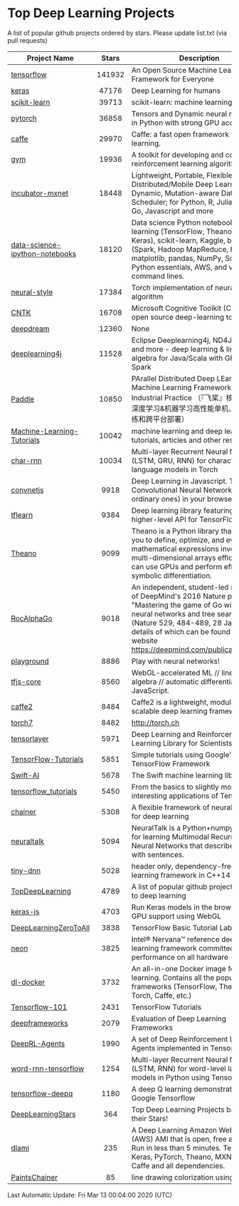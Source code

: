 # Top Deep Learning Projects
A list of popular github projects ordered by stars.
Please update list.txt (via pull requests)

|Project Name| Stars | Description |
| ---------- |:-----:| ----------- |
| [tensorflow](https://github.com/tensorflow/tensorflow) | 141932 | An Open Source Machine Learning Framework for Everyone |
| [keras](https://github.com/keras-team/keras) | 47176 | Deep Learning for humans |
| [scikit-learn](https://github.com/scikit-learn/scikit-learn) | 39713 | scikit-learn: machine learning in Python |
| [pytorch](https://github.com/pytorch/pytorch) | 36858 | Tensors and Dynamic neural networks in Python with strong GPU acceleration |
| [caffe](https://github.com/BVLC/caffe) | 29970 | Caffe: a fast open framework for deep learning. |
| [gym](https://github.com/openai/gym) | 19936 | A toolkit for developing and comparing reinforcement learning algorithms. |
| [incubator-mxnet](https://github.com/apache/incubator-mxnet) | 18448 | Lightweight, Portable, Flexible Distributed/Mobile Deep Learning with Dynamic, Mutation-aware Dataflow Dep Scheduler; for Python, R, Julia, Scala, Go, Javascript and more |
| [data-science-ipython-notebooks](https://github.com/donnemartin/data-science-ipython-notebooks) | 18120 | Data science Python notebooks: Deep learning (TensorFlow, Theano, Caffe, Keras), scikit-learn, Kaggle, big data (Spark, Hadoop MapReduce, HDFS), matplotlib, pandas, NumPy, SciPy, Python essentials, AWS, and various command lines. |
| [neural-style](https://github.com/jcjohnson/neural-style) | 17384 | Torch implementation of neural style algorithm |
| [CNTK](https://github.com/microsoft/CNTK) | 16708 | Microsoft Cognitive Toolkit (CNTK), an open source deep-learning toolkit |
| [deepdream](https://github.com/google/deepdream) | 12360 | None |
| [deeplearning4j](https://github.com/eclipse/deeplearning4j) | 11528 | Eclipse Deeplearning4j, ND4J, DataVec and more - deep learning & linear algebra for Java/Scala with GPUs + Spark |
| [Paddle](https://github.com/PaddlePaddle/Paddle) | 10850 | PArallel Distributed Deep LEarning: Machine Learning Framework from Industrial Practice （『飞桨』核心框架，深度学习&机器学习高性能单机、分布式训练和跨平台部署） |
| [Machine-Learning-Tutorials](https://github.com/ujjwalkarn/Machine-Learning-Tutorials) | 10042 | machine learning and deep learning tutorials, articles and other resources  |
| [char-rnn](https://github.com/karpathy/char-rnn) | 10034 | Multi-layer Recurrent Neural Networks (LSTM, GRU, RNN) for character-level language models in Torch |
| [convnetjs](https://github.com/karpathy/convnetjs) | 9918 | Deep Learning in Javascript. Train Convolutional Neural Networks (or ordinary ones) in your browser. |
| [tflearn](https://github.com/tflearn/tflearn) | 9384 | Deep learning library featuring a higher-level API for TensorFlow. |
| [Theano](https://github.com/Theano/Theano) | 9099 | Theano is a Python library that allows you to define, optimize, and evaluate mathematical expressions involving multi-dimensional arrays efficiently. It can use GPUs and perform efficient symbolic differentiation. |
| [RocAlphaGo](https://github.com/Rochester-NRT/RocAlphaGo) | 9018 | An independent, student-led replication of DeepMind's 2016 Nature publication, "Mastering the game of Go with deep neural networks and tree search" (Nature 529, 484-489, 28 Jan 2016), details of which can be found on their website https://deepmind.com/publications.html. |
| [playground](https://github.com/tensorflow/playground) | 8886 | Play with neural networks! |
| [tfjs-core](https://github.com/tensorflow/tfjs-core) | 8560 | WebGL-accelerated ML // linear algebra // automatic differentiation for JavaScript. |
| [caffe2](https://github.com/facebookarchive/caffe2) | 8484 | Caffe2 is a lightweight, modular, and scalable deep learning framework. |
| [torch7](https://github.com/torch/torch7) | 8482 | http://torch.ch |
| [tensorlayer](https://github.com/tensorlayer/tensorlayer) | 5971 | Deep Learning and Reinforcement Learning Library for Scientists 🔥 |
| [TensorFlow-Tutorials](https://github.com/nlintz/TensorFlow-Tutorials) | 5851 | Simple tutorials using Google's TensorFlow Framework |
| [Swift-AI](https://github.com/Swift-AI/Swift-AI) | 5678 | The Swift machine learning library. |
| [tensorflow_tutorials](https://github.com/pkmital/tensorflow_tutorials) | 5450 | From the basics to slightly more interesting applications of Tensorflow |
| [chainer](https://github.com/chainer/chainer) | 5308 | A flexible framework of neural networks for deep learning |
| [neuraltalk](https://github.com/karpathy/neuraltalk) | 5094 | NeuralTalk is a Python+numpy project for learning Multimodal Recurrent Neural Networks that describe images with sentences. |
| [tiny-dnn](https://github.com/tiny-dnn/tiny-dnn) | 5028 | header only, dependency-free deep learning framework in C++14 |
| [TopDeepLearning](https://github.com/aymericdamien/TopDeepLearning) | 4789 | A list of popular github projects related to deep learning |
| [keras-js](https://github.com/transcranial/keras-js) | 4703 | Run Keras models in the browser, with GPU support using WebGL |
| [DeepLearningZeroToAll](https://github.com/hunkim/DeepLearningZeroToAll) | 3838 | TensorFlow Basic Tutorial Labs |
| [neon](https://github.com/NervanaSystems/neon) | 3825 | Intel® Nervana™ reference deep learning framework committed to best performance on all hardware |
| [dl-docker](https://github.com/floydhub/dl-docker) | 3732 | An all-in-one Docker image for deep learning. Contains all the popular DL frameworks (TensorFlow, Theano, Torch, Caffe, etc.) |
| [Tensorflow-101](https://github.com/sjchoi86/Tensorflow-101) | 2431 | TensorFlow Tutorials |
| [deepframeworks](https://github.com/zer0n/deepframeworks) | 2079 | Evaluation of Deep Learning Frameworks |
| [DeepRL-Agents](https://github.com/awjuliani/DeepRL-Agents) | 1990 | A set of Deep Reinforcement Learning Agents implemented in Tensorflow. |
| [word-rnn-tensorflow](https://github.com/hunkim/word-rnn-tensorflow) | 1254 | Multi-layer Recurrent Neural Networks (LSTM, RNN) for word-level language models in Python using TensorFlow. |
| [tensorflow-deepq](https://github.com/siemanko/tensorflow-deepq) | 1180 | A deep Q learning demonstration using Google Tensorflow |
| [DeepLearningStars](https://github.com/hunkim/DeepLearningStars) | 364 | Top Deep Learning Projects based on their Stars! |
| [dlami](https://github.com/ritchieng/dlami) | 235 | A Deep Learning Amazon Web Service (AWS) AMI that is open, free and works. Run in less than 5 minutes. TensorFlow, Keras, PyTorch, Theano, MXNet, CNTK, Caffe and all dependencies. |
| [PaintsChainer](https://github.com/taizan/PaintsChainer) | 85 | line drawing colorization using chainer |

Last Automatic Update: Fri Mar 13 00:04:00 2020 (UTC)
